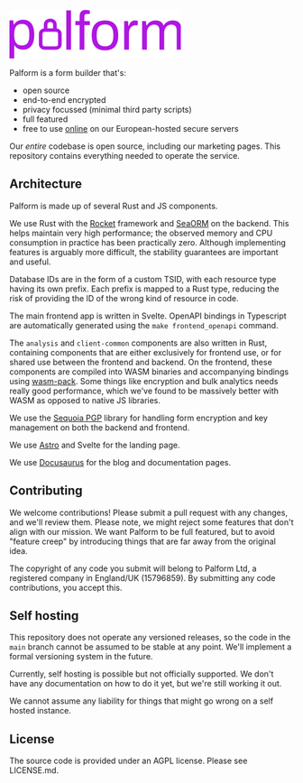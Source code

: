 [![Palform logo](https://github.com/palform/palform/blob/main/readme_logo.png?raw=true)](https://palform.app)

Palform is a form builder that's:

- open source
- end-to-end encrypted
- privacy focussed (minimal third party scripts)
- full featured
- free to use [online](https://palform.app) on our European-hosted secure servers

Our _entire_ codebase is open source, including our marketing pages. This repository contains everything needed to operate the service.

## Architecture
Palform is made up of several Rust and JS components.

We use Rust with the [Rocket](https://github.com/rwf2/Rocket) framework and [SeaORM](https://github.com/SeaQL/sea-orm) on the backend. This helps maintain very high performance; the observed memory and CPU consumption in practice has been practically zero. Although implementing features is arguably more difficult, the stability guarantees are important and useful.

Database IDs are in the form of a custom TSID, with each resource type having its own prefix. Each prefix is mapped to a Rust type, reducing the risk of providing the ID of the wrong kind of resource in code.

The main frontend app is written in Svelte. OpenAPI bindings in Typescript are automatically generated using the `make frontend_openapi` command.

The `analysis` and `client-common` components are also written in Rust, containing components that are either exclusively for frontend use, or for shared use between the frontend and backend. On the frontend, these components are compiled into WASM binaries and accompanying bindings using [wasm-pack](https://github.com/rustwasm/wasm-pack). Some things like encryption and bulk analytics needs really good performance, which we've found to be massively better with WASM as opposed to native JS libraries.

We use the [Sequoia PGP](https://gitlab.com/sequoia-pgp/sequoia/-/tree/main/openpgp) library for handling form encryption and key management on both the backend and frontend.

We use [Astro](https://astro.build/) and Svelte for the landing page.

We use [Docusaurus](https://docusaurus.io/) for the blog and documentation pages.

## Contributing
We welcome contributions! Please submit a pull request with any changes, and we'll review them. Please note, we might reject some features that don't align with our mission. We want Palform to be full featured, but to avoid "feature creep" by introducing things that are far away from the original idea.

The copyright of any code you submit will belong to Palform Ltd, a registered company in England/UK (15796859). By submitting any code contributions, you accept this.

## Self hosting
This repository does not operate any versioned releases, so the code in the `main` branch cannot be assumed to be stable at any point. We'll implement a formal versioning system in the future.

Currently, self hosting is possible but not officially supported. We don't have any documentation on how to do it yet, but we're still working it out.

We cannot assume any liability for things that might go wrong on a self hosted instance.

## License
The source code is provided under an AGPL license. Please see LICENSE.md.
